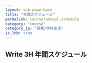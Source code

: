 ```yaml
---
layout: sub-page-base
title: "年間スケジュール"
permalink: course/annual-schedule
category: "course"
category_jp: "授業/学校生活"
is_lnb: true
---
```


## Write 3H 年間スケジュール
